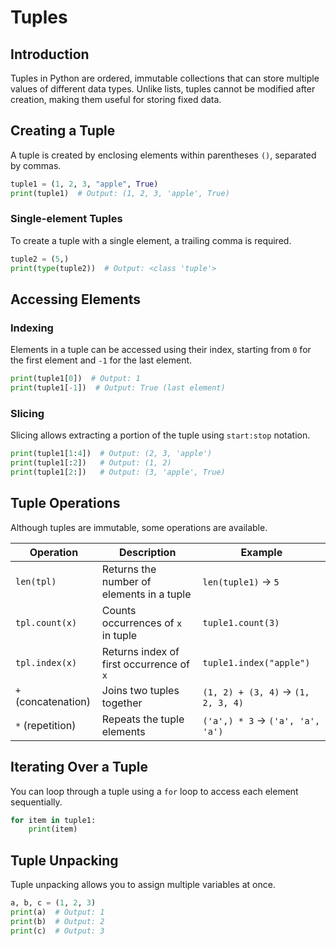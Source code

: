 # Tuples

## Introduction

Tuples in Python are ordered, immutable collections that can store multiple values of different data types. Unlike lists, tuples cannot be modified after creation, making them useful for storing fixed data.

## Creating a Tuple

A tuple is created by enclosing elements within parentheses `()`, separated by commas.

```python
tuple1 = (1, 2, 3, "apple", True)
print(tuple1)  # Output: (1, 2, 3, 'apple', True)
```

### Single-element Tuples

To create a tuple with a single element, a trailing comma is required.

```python
tuple2 = (5,)
print(type(tuple2))  # Output: <class 'tuple'>
```

## Accessing Elements

### Indexing

Elements in a tuple can be accessed using their index, starting from `0` for the first element and `-1` for the last element.

```python
print(tuple1[0])  # Output: 1
print(tuple1[-1])  # Output: True (last element)
```

### Slicing

Slicing allows extracting a portion of the tuple using `start:stop` notation.

```python
print(tuple1[1:4])  # Output: (2, 3, 'apple')
print(tuple1[:2])   # Output: (1, 2)
print(tuple1[2:])   # Output: (3, 'apple', True)
```

## Tuple Operations

Although tuples are immutable, some operations are available.

| Operation      | Description                                | Example |
|---------------|--------------------------------------------|---------|
| `len(tpl)`    | Returns the number of elements in a tuple | `len(tuple1)` → `5` |
| `tpl.count(x)` | Counts occurrences of `x` in tuple       | `tuple1.count(3)` |
| `tpl.index(x)` | Returns index of first occurrence of `x` | `tuple1.index("apple")` |
| `+` (concatenation) | Joins two tuples together | `(1, 2) + (3, 4)` → `(1, 2, 3, 4)` |
| `*` (repetition) | Repeats the tuple elements | `('a',) * 3` → `('a', 'a', 'a')` |

## Iterating Over a Tuple

You can loop through a tuple using a `for` loop to access each element sequentially.

```python
for item in tuple1:
    print(item)
```

## Tuple Unpacking

Tuple unpacking allows you to assign multiple variables at once.

```python
a, b, c = (1, 2, 3)
print(a)  # Output: 1
print(b)  # Output: 2
print(c)  # Output: 3
```

